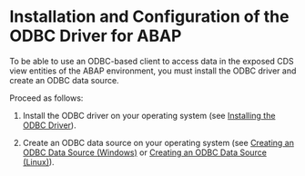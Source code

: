 <!-- loiode86ce7b06c54b639f0a704198878024 -->

# Installation and Configuration of the ODBC Driver for ABAP

To be able to use an ODBC-based client to access data in the exposed CDS view entities of the ABAP environment, you must install the ODBC driver and create an ODBC data source.

Proceed as follows:

1.  Install the ODBC driver on your operating system \(see [Installing the ODBC Driver](installing-the-odbc-driver-8dcb3db.md)\).

2.  Create an ODBC data source on your operating system \(see [Creating an ODBC Data Source \(Windows\)](creating-an-odbc-data-source-windows-eca3915.md) or [Creating an ODBC Data Source \(Linux\)](creating-an-odbc-data-source-linux-d63fc2e.md)\).


